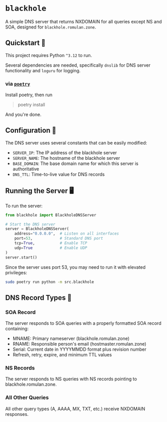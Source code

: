 # `blackhole`

A simple DNS server that returns NXDOMAIN for all queries except NS and SOA, designed
for `blackhole.romulan.zone`.

## Quickstart 🚀

This project requires Python `^3.12` to run.

Several dependencies are needed, specifically `dnslib` for DNS server functionality and
`loguru` for logging.

### via [`poetry`](https://python-poetry.org/docs/)

Install poetry, then run

> poetry install

And you're done.

## Configuration 🔧

The DNS server uses several constants that can be easily modified:

-   `SERVER_IP`: The IP address of the blackhole server
-   `SERVER_NAME`: The hostname of the blackhole server
-   `BASE_DOMAIN`: The base domain name for which this server is authoritative
-   `DNS_TTL`: Time-to-live value for DNS records

## Running the Server 🖥️

To run the server:

```python
from blackhole import BlackholeDNSServer

# Start the DNS server
server = BlackholeDNSServer(
    address="0.0.0.0",  # Listen on all interfaces
    port=53,            # Standard DNS port
    tcp=True,           # Enable TCP
    udp=True            # Enable UDP
)
server.start()
```

Since the server uses port 53, you may need to run it with elevated privileges:

```bash
sudo poetry run python -m src.blackhole
```

## DNS Record Types 📝

### SOA Record

The server responds to SOA queries with a properly formatted SOA record containing:

-   MNAME: Primary nameserver (blackhole.romulan.zone)
-   RNAME: Responsible person's email (hostmaster.romulan.zone)
-   Serial: Current date in YYYYMMDD format plus revision number
-   Refresh, retry, expire, and minimum TTL values

### NS Records

The server responds to NS queries with NS records pointing to blackhole.romulan.zone.

### All Other Queries

All other query types (A, AAAA, MX, TXT, etc.) receive NXDOMAIN responses.
